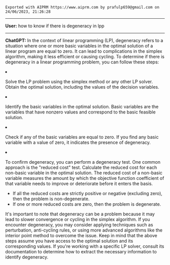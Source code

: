 
```
Exported with AIPRM https://www.aiprm.com by prafulp659@gmail.com on 24/06/2023, 21:26:28
```

---


**User:**
how to know if there is degeneracy in lpp

---

**ChatGPT:**
In the context of linear programming (LP), degeneracy refers to a situation where one or more basic variables in the optimal solution of a linear program are equal to zero. It can lead to complications in the simplex algorithm, making it less efficient or causing cycling.
To determine if there is degeneracy in a linear programming problem, you can follow these steps:
<li><p>Solve the LP problem using the simplex method or any other LP solver. Obtain the optimal solution, including the values of the decision variables.</p></li><li><p>Identify the basic variables in the optimal solution. Basic variables are the variables that have nonzero values and correspond to the basic feasible solution.</p></li><li><p>Check if any of the basic variables are equal to zero. If you find any basic variable with a value of zero, it indicates the presence of degeneracy.</p></li><li><p>To confirm degeneracy, you can perform a degeneracy test. One common approach is the "reduced cost" test. Calculate the reduced cost for each non-basic variable in the optimal solution. The reduced cost of a non-basic variable measures the amount by which the objective function coefficient of that variable needs to improve or deteriorate before it enters the basis.</p><ul><li>If all the reduced costs are strictly positive or negative (excluding zero), then the problem is non-degenerate.</li><li>If one or more reduced costs are zero, then the problem is degenerate.</li></ul></li>
It's important to note that degeneracy can be a problem because it may lead to slower convergence or cycling in the simplex algorithm. If you encounter degeneracy, you may consider applying techniques such as perturbation, anti-cycling rules, or using more advanced algorithms like the interior point method to overcome the issue.
Keep in mind that the above steps assume you have access to the optimal solution and its corresponding values. If you're working with a specific LP solver, consult its documentation to determine how to extract the necessary information to identify degeneracy.